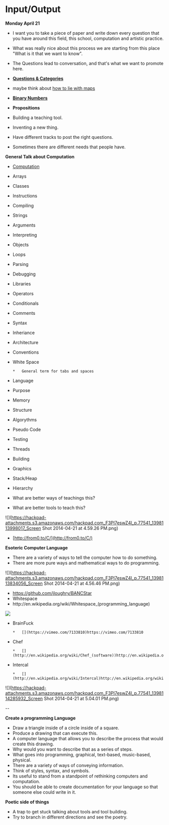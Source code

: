 # Input/Output

**Monday April 21**

*   I want you to take a piece of paper and write down every question that you have around this field, this school, computation and artistic practice.
*   What was really nice about this process we are starting from this place "What is it that we want to know".
*   The Questions lead to conversation, and that's what we want to promote here.

*   **[Questions & Categories](/brainstorm-questions-hiro-lee-zak-e2rRNpzpQi8)**

*    maybe think about [how to lie with maps](http://www.amazon.com/How-Lie-Maps-2nd-Edition/dp/0226534219)  

*   **[Binary Numbers](/tgSjvWxbAO1#Binary-Numbers)**

*   **Propositions**

*   Building a teaching tool.
*   Inventing a new thing.
*   Have different tracks to post the right questions.

*   Sometimes there are different needs that people have.

**General Talk about Computation**

*   <u>Computation</u>

*   Arrays
*   Classes
*   Instructions
*   Compiling
*   Strings
*   Arguments
*   Interpreting
*   Objects
*   Loops
*   Parsing
*   Debugging
*   Libraries
*   Operators
*   Conditionals
*   Comments
*   Syntax
*   Inheriance
*   Architecture
*   Conventions
*   White Space

        *   General term for tabs and spaces

*   Language
*   Purpose
*   Memory
*   Structure
*   Algorythms
*   Pseudo Code
*   Testing
*   Threads
*   Building
*   Graphics
*   Stack/Heap
*   Hierarchy

*   What are better ways of teachings this?
*   What are better tools to teach this?

![](https://hackpad-attachments.s3.amazonaws.com/hackpad.com_F3Pl7eswZ4l_p.77541_1398113998017_Screen Shot 2014-04-21 at 4.59.26 PM.png)

*   [](http://from0.to/C/)[http://from0.to/C/](http://from0.to/C/)

**Esoteric Computer Language**

*   There are a variety of ways to tell the computer how to do something.
*   There are more pure ways and mathematical ways to do programming.

![](https://hackpad-attachments.s3.amazonaws.com/hackpad.com_F3Pl7eswZ4l_p.77541_1398113834056_Screen Shot 2014-04-21 at 4.56.46 PM.png)

*   [](https://github.com/jloughry/BANCStar)https://github.com/jloughry/BANCStar
*   Whitespace
*   [](http://en.wikipedia.org/wiki/Whitespace_(programming_language))http://en.wikipedia.org/wiki/Whitespace_(programming_language)

![](https://hackpad-attachments.s3.amazonaws.com/hackpad.com_F3Pl7eswZ4l_p.77541_1398114126637_Whitespace_in_vim2.png)

*   BrainFuck

        *   [](https://vimeo.com/7133810)https://vimeo.com/7133810

*   Chef

        *   [](http://en.wikipedia.org/wiki/Chef_(software))http://en.wikipedia.org/wiki/Chef_(software)

*   Intercal

        *   [](http://en.wikipedia.org/wiki/Intercal)http://en.wikipedia.org/wiki/Intercal

![](https://hackpad-attachments.s3.amazonaws.com/hackpad.com_F3Pl7eswZ4l_p.77541_1398114285932_Screen Shot 2014-04-21 at 5.04.01 PM.png)

--

**Create a programming Language**

*   Draw a triangle inside of a circle inside of a square.
*   Produce a drawing that can execute this.
*   A computer language that allows you to describe the process that would create this drawing.
*   Why would you want to describe that as a series of steps.
*   What goes into programming, graphical, text-based, music-based, physical.
*   There are a variety of ways of conveying information.
*   Think of styles, syntax, and symbols.
*   Its useful to stand from a standpoint of rethinking computers and computation.
*   You should be able to create documentation for your language so that someone else could write in it.

**Poetic side of things**

*   A trap to get stuck talking about tools and tool building.
*   Try to branch in different directions and see the poetry.